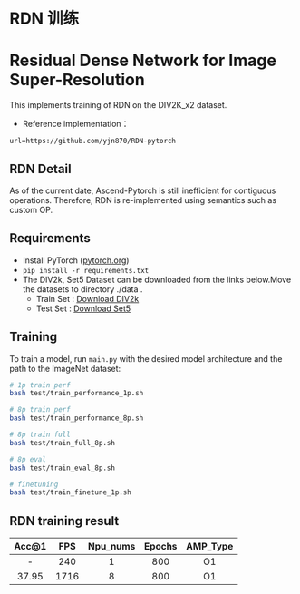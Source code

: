 # RDN 训练
# Residual Dense Network for Image Super-Resolution
This implements training of RDN on the DIV2K_x2 dataset.
- Reference implementation：
```
url=https://github.com/yjn870/RDN-pytorch
```

## RDN Detail # 

As of the current date, Ascend-Pytorch is still inefficient for contiguous operations. 
Therefore, RDN is re-implemented using semantics such as custom OP. 


## Requirements # 

- Install PyTorch ([pytorch.org](http://pytorch.org))
- `pip install -r requirements.txt`
- The DIV2k, Set5 Dataset can be downloaded from the links below.Move the datasets to directory ./data .
    - Train Set : [Download DIV2k](https://www.dropbox.com/s/41sn4eie37hp6rh/DIV2K_x2.h5?dl=0)
    - Test Set : [Download Set5](https://www.dropbox.com/s/pd52pkmaik1ri0h/rdn_x2.pth?dl=0)

## Training # 
To train a model, run `main.py` with the desired model architecture and the path to the ImageNet dataset:

```bash
# 1p train perf
bash test/train_performance_1p.sh

# 8p train perf
bash test/train_performance_8p.sh

# 8p train full
bash test/train_full_8p.sh

# 8p eval
bash test/train_eval_8p.sh

# finetuning
bash test/train_finetune_1p.sh
```

## RDN training result # 

| Acc@1    | FPS       | Npu_nums | Epochs   | AMP_Type |
| :------: | :------:  | :------: | :------: | :------: |
| -        | 240      | 1        | 800      | O1       |
| 37.95     | 1716     | 8        | 800      | O1       |



